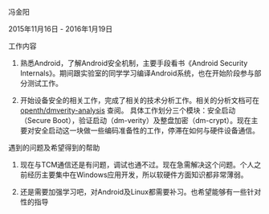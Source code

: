 冯金阳

2015年11月16日 - 2016年1月19日

工作内容

1. 熟悉Android，了解Android安全机制，主要手段看书《Android Security Internals》。期间跟实验室的同学学习编译Android系统，也在开始阶段参与部分测试工作。

2. 开始设备安全的相关工作，完成了相关的技术分析工作。相关的分析文档可在 [openth/dmverity-analysis](https://github.com/openthos/dmverify-analysis) 查阅。
    具体工作划分三个模块：安全启动（Secure Boot），验证启动（dm-verity）及整盘加密（dm-crypt）。现在主要对安全启动这一块做一些编码准备性的工作，停滞在如何与硬件设备通信。

遇到的问题及希望得到的帮助

1. 现在与TCM通信还是有问题，调试也通不过。现在急需解决这个问题。个人之前经历主要集中在Windows应用开发，所以软硬件方面知识都非常薄弱。

2. 还是需要加强学习吧，对Android及Linux都需要补习。也希望能够有一些针对性的指导
